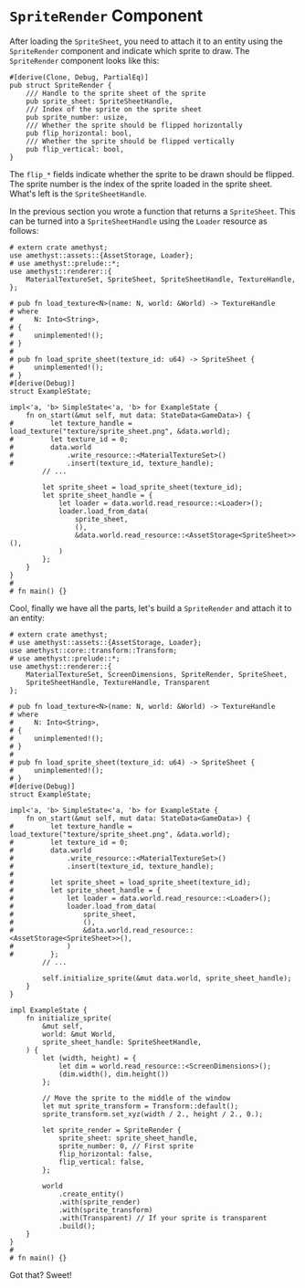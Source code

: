 # `SpriteRender` Component

After loading the `SpriteSheet`, you need to attach it to an entity using the `SpriteRender` component and indicate which sprite to draw. The `SpriteRender` component looks like this:

```rust,ignore
#[derive(Clone, Debug, PartialEq)]
pub struct SpriteRender {
    /// Handle to the sprite sheet of the sprite
    pub sprite_sheet: SpriteSheetHandle,
    /// Index of the sprite on the sprite sheet
    pub sprite_number: usize,
    /// Whether the sprite should be flipped horizontally
    pub flip_horizontal: bool,
    /// Whether the sprite should be flipped vertically
    pub flip_vertical: bool,
}
```

The `flip_*` fields indicate whether the sprite to be drawn should be flipped. The sprite number is the index of the sprite loaded in the sprite sheet. What's left is the `SpriteSheetHandle`.

In the previous section you wrote a function that returns a `SpriteSheet`. This can be turned into a `SpriteSheetHandle` using the `Loader` resource as follows:

```rust,no_run,noplaypen
# extern crate amethyst;
use amethyst::assets::{AssetStorage, Loader};
# use amethyst::prelude::*;
use amethyst::renderer::{
    MaterialTextureSet, SpriteSheet, SpriteSheetHandle, TextureHandle,
};

# pub fn load_texture<N>(name: N, world: &World) -> TextureHandle
# where
#     N: Into<String>,
# {
#     unimplemented!();
# }
#
# pub fn load_sprite_sheet(texture_id: u64) -> SpriteSheet {
#     unimplemented!();
# }
#[derive(Debug)]
struct ExampleState;

impl<'a, 'b> SimpleState<'a, 'b> for ExampleState {
    fn on_start(&mut self, mut data: StateData<GameData>) {
#         let texture_handle = load_texture("texture/sprite_sheet.png", &data.world);
#         let texture_id = 0;
#         data.world
#             .write_resource::<MaterialTextureSet>()
#             .insert(texture_id, texture_handle);
        // ...

        let sprite_sheet = load_sprite_sheet(texture_id);
        let sprite_sheet_handle = {
            let loader = data.world.read_resource::<Loader>();
            loader.load_from_data(
                sprite_sheet,
                (),
                &data.world.read_resource::<AssetStorage<SpriteSheet>>(),
            )
        };
    }
}
#
# fn main() {}
```

Cool, finally we have all the parts, let's build a `SpriteRender` and attach it to an entity:

```rust,no_run,noplaypen
# extern crate amethyst;
# use amethyst::assets::{AssetStorage, Loader};
use amethyst::core::transform::Transform;
# use amethyst::prelude::*;
use amethyst::renderer::{
    MaterialTextureSet, ScreenDimensions, SpriteRender, SpriteSheet,
    SpriteSheetHandle, TextureHandle, Transparent
};

# pub fn load_texture<N>(name: N, world: &World) -> TextureHandle
# where
#     N: Into<String>,
# {
#     unimplemented!();
# }
#
# pub fn load_sprite_sheet(texture_id: u64) -> SpriteSheet {
#     unimplemented!();
# }
#[derive(Debug)]
struct ExampleState;

impl<'a, 'b> SimpleState<'a, 'b> for ExampleState {
    fn on_start(&mut self, mut data: StateData<GameData>) {
#         let texture_handle = load_texture("texture/sprite_sheet.png", &data.world);
#         let texture_id = 0;
#         data.world
#             .write_resource::<MaterialTextureSet>()
#             .insert(texture_id, texture_handle);
# 
#         let sprite_sheet = load_sprite_sheet(texture_id);
#         let sprite_sheet_handle = {
#             let loader = data.world.read_resource::<Loader>();
#             loader.load_from_data(
#                 sprite_sheet,
#                 (),
#                 &data.world.read_resource::<AssetStorage<SpriteSheet>>(),
#             )
#         };
        // ...

        self.initialize_sprite(&mut data.world, sprite_sheet_handle);
    }
}

impl ExampleState {
    fn initialize_sprite(
        &mut self,
        world: &mut World,
        sprite_sheet_handle: SpriteSheetHandle,
    ) {
        let (width, height) = {
            let dim = world.read_resource::<ScreenDimensions>();
            (dim.width(), dim.height())
        };

        // Move the sprite to the middle of the window
        let mut sprite_transform = Transform::default();
        sprite_transform.set_xyz(width / 2., height / 2., 0.);

        let sprite_render = SpriteRender {
            sprite_sheet: sprite_sheet_handle,
            sprite_number: 0, // First sprite
            flip_horizontal: false,
            flip_vertical: false,
        };

        world
            .create_entity()
            .with(sprite_render)
            .with(sprite_transform)
            .with(Transparent) // If your sprite is transparent
            .build();
    }
}
#
# fn main() {}
```

Got that? Sweet!
